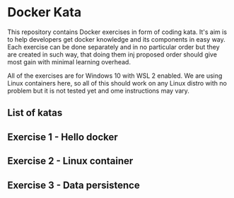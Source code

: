 # Docker Kata

This repository contains Docker exercises in form of coding kata. It's aim is to help developers get docker knowledge and its components in easy way. Each exercise can be done separately and in no particular order but they are created in such way, that doing them inj proposed order should give most gain with minimal learning overhead.

All of the exercises are for Windows 10 with WSL 2 enabled. We are using Linux containers here, so all of this should work on any Linux distro with no problem but it is not tested yet and ome instructions may vary.

## List of katas
## Exercise 1 - Hello docker
## Exercise 2 - Linux container
## Exercise 3 - Data persistence
